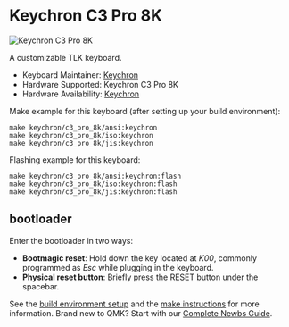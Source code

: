 # Keychron C3 Pro 8K

![Keychron C3 Pro 8K](https://cdn.shopify.com/s/files/1/0059/0630/1017/files/Keychron-C3-Pro-8K-1.jpg)

A customizable TLK keyboard.

* Keyboard Maintainer: [Keychron](https://github.com/keychron)
* Hardware Supported: Keychron C3 Pro 8K
* Hardware Availability: [Keychron](https://www.keychron.com/products/keychron-c3-pro-8k-qmk-wired-custom-mechanical-keyboard)

Make example for this keyboard (after setting up your build environment):

    make keychron/c3_pro_8k/ansi:keychron
    make keychron/c3_pro_8k/iso:keychron
    make keychron/c3_pro_8k/jis:keychron

Flashing example for this keyboard:

    make keychron/c3_pro_8k/ansi:keychron:flash
    make keychron/c3_pro_8k/iso:keychron:flash
    make keychron/c3_pro_8k/jis:keychron:flash

## bootloader

Enter the bootloader in two ways:

* **Bootmagic reset**: Hold down the key located at *K00*, commonly programmed as *Esc* while plugging in the keyboard.
* **Physical reset button**: Briefly press the RESET button under the spacebar.

See the [build environment setup](https://docs.qmk.fm/#/getting_started_build_tools) and the [make instructions](https://docs.qmk.fm/#/getting_started_make_guide) for more information. Brand new to QMK? Start with our [Complete Newbs Guide](https://docs.qmk.fm/#/newbs).
